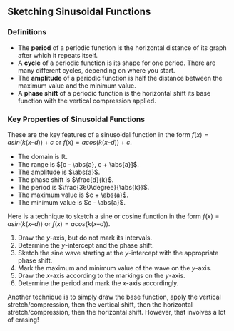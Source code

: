 Sketching Sinusoidal Functions
-------

### Definitions

* The **period** of a periodic function is the horizontal distance of its graph after which it repeats itself.
* A **cycle** of a periodic function is its shape for one period. There are many different cycles, depending on where you start.
* The **amplitude** of a periodic function is half the distance between the maximum value and the minimum value.
* A **phase shift** of a periodic function is the horizontal shift its base function with the vertical compression applied.


### Key Properties of Sinusoidal Functions

These are the key features of a sinusoidal function in the form $f(x) = asin(k(x – d)) + c$ or $f(x) = acos(k(x – d)) + c$.

* The domain is $\mathbb{R}$.
* The range is $[c - \abs{a}, c + \abs{a}]$.
* The amplitude is $\abs{a}$.
* The phase shift is $\frac{d}{k}$.
* The period is $\frac{360\degree}{\abs{k}}$.
* The maximum value is $c + \abs{a}$.
* The minimum value is $c - \abs{a}$.

Here is a technique to sketch a sine or cosine function in the form $f(x) = asin(k(x – d))$ or $f(x) = acos(k(x – d))$.

1. Draw the $y$-axis, but do not mark its intervals.
2. Determine the $y$-intercept and the phase shift.
3. Sketch the sine wave starting at the $y$-intercept with the appropriate phase shift.
4. Mark the maximum and minimum value of the wave on the $y$-axis.
5. Draw the $x$-axis according to the markings on the $y$-axis.
6. Determine the period and mark the $x$-axis accordingly.

Another technique is to simply draw the base function, apply the vertical stretch/compression, then the vertical shift, then the horizontal stretch/compression, then the horizontal shift. However, that involves a lot of erasing!
